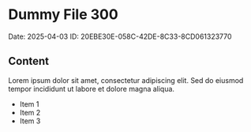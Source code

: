 # Dummy File 300

Date: 2025-04-03
ID: 20EBE30E-058C-42DE-8C33-8CD061323770

## Content

Lorem ipsum dolor sit amet, consectetur adipiscing elit.
Sed do eiusmod tempor incididunt ut labore et dolore magna aliqua.

* Item 1
* Item 2
* Item 3
